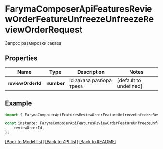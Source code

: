 # FarymaComposerApiFeaturesReviewOrderFeatureUnfreezeUnfreezeReviewOrderRequest

Запрос разморозки заказа

## Properties

Name | Type | Description | Notes
------------ | ------------- | ------------- | -------------
**reviewOrderId** | **number** | Id заказа разбора трека | [default to undefined]

## Example

```typescript
import { FarymaComposerApiFeaturesReviewOrderFeatureUnfreezeUnfreezeReviewOrderRequest } from './api';

const instance: FarymaComposerApiFeaturesReviewOrderFeatureUnfreezeUnfreezeReviewOrderRequest = {
    reviewOrderId,
};
```

[[Back to Model list]](../README.md#documentation-for-models) [[Back to API list]](../README.md#documentation-for-api-endpoints) [[Back to README]](../README.md)
